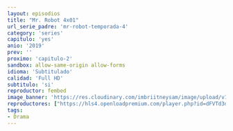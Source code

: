 ```yaml
---
layout: episodios
title: "Mr. Robot 4x01"
url_serie_padre: 'mr-robot-temporada-4'
category: 'series'
capitulo: 'yes'
anio: '2019'
prev: ''
proximo: 'capitulo-2'
sandbox: allow-same-origin allow-forms
idioma: 'Subtitulado'
calidad: 'Full HD'
subtitulo: 'si'
reproductor: fembed
image_banner: 'https://res.cloudinary.com/imbriitneysam/image/upload/v1546988735/robot3-banner-min.jpg'
reproductores: ["https://hls4.openloadpremium.com/player.php?id=dFVTd3dyMXN5dVJENEh0cUNJN0JuRTZmRVBpZGFvUnFYZGw2Y3Z2WlI2QlJrNWhobkpTVnNSalRlcEhtaUYwc0ExdDlEaHFGdSthc2dlWVBkSzVhbXc9PQ&sub=https://sub.cuevana2.io/vtt-sub/sub7/Mr.Robot.4x01.vtt","https://tutumeme.net/embed/player.php?u=bXQ3ajJOaW1wcFRGcEs2VW5XRGExTlRPMytmUnc3bHVwcWhoenVIUjI5SHF5TlNwc0taaG1jN2gwZHZSNTlIRHVhV2tZWitkNUtDVDNOL1ZvYW1rYjJSa25xZWE","https://api.cuevana3.io/olpremium/gd.php?file=ek5lbm9xYWNrS0xNejZabVlkSFIyTkxQb3BPWDB0UFkwY3lvbjJIRjBPQ1QwNStUck1mVG9kVExvM0djeHA3VnFybXRscUdvMWRXNHRZbU1lYXVUeDg2cGpKVmp4cXpBejYxcGs0cktsOEtyc2EyVm9jNjAxTkN0bllkbDFyUEgwYTJCZjNtcms4bmV0V2lGWnRMWndKVzVZNENjMXJIRnE5ZWpoSGk4a3NiZXVLbVZuclRVeDlDdGg0Q2dyTnJBbHJDc2htVzB5Y0tyMG1TTGlwZld3cXpHYklLRWlNbmYxOG1ZYjZ6SDFBPT0","https://player.openplay.vip/player.php?id=MTE5&sub=https://sub.cuevana2.io/vtt-sub/sub7/Mr.Robot.4x01.vtt","https://api.cuevana3.io/rr/gd.php?h=ek5lbm9xYWNrS0xJMVp5b21KREk0dFBLbjVkaHhkRGdrOG1jbnBpUnhhS1Z0YU42WkpyWW82clJpcU9JMWFPMnFiMTBwbWEwcnN2Ym1ZT21hc095b05lU3FadVkyUT09","https://api.cuevana3.io/stream/index.php?file=ek5lbm9xYWNrS0xYMTZLa2xNbkdvY3ZTb3BtZng4TGp6ZFpobGFMUGtOVEx6SitYWU5YTTdORE1vWmRnbEpham5KTmtZSlRTMGViVTBxZGdsdEhPb3RqWFoyTm9tcEtrbE1LR2gzV3l3THVvd29aaVo4R21vNVdSb0tKbm9kSGkxOWVTcHF6U3hyRFh5S1dibUE9PQ"]
tags:
- Drama
---
```












